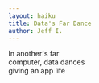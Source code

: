 ```yaml
---
layout: haiku
title: Data's Far Dance
author: Jeff I.
---
```


In another's far  
computer, data dances  
giving an app life  